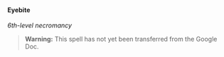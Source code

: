 #### Eyebite
<!-- markdownlint-disable-next-line no-emphasis-as-heading -->
_6th-level necromancy_

> **Warning:**
> This spell has not yet been transferred from the Google Doc.
